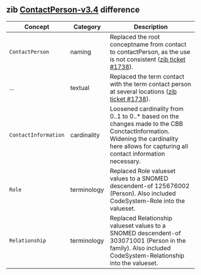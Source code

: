 ## zib [ContactPerson-v3.4](https://zibs.nl/wiki/ContactPerson-v3.4(2020EN)) difference

| Concept         | Category          | Description                             | 
|-----------------|-------------------|-----------------------------------------|
| `ContactPerson` | naming | Replaced the root conceptname from contact to contactPerson, as the use is not consistent ([zib ticket #1738](https://bits.nictiz.nl/browse/ZIB-1738)). |
| ... | textual | Replaced the term contact with the term contact person at several locations ([zib ticket #1738](https://bits.nictiz.nl/browse/ZIB-1738)).  |
| `ContactInformation` | cardinality | Loosened cardinality from 0..1 to 0..* based on the changes made to the CBB ConctactInformation. Widening the cardinality here allows for capturing all contact information necessary.| 
|`Role` | terminology | Replaced Role valueset values to a SNOMED descendent-of 125676002 (Person). Also included CodeSystem-Role into the valueset.|
|`Relationship` | terminology | Replaced Relationship valueset values to a SNOMED descendent-of 303071001 (Person in the family). Also included CodeSystem-Relationship into the valueset. |